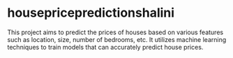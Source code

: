 # housepricepredictionshalini
This project aims to predict the prices of houses based on various features such as location, size, number of bedrooms, etc. It utilizes machine learning techniques to train models that can accurately predict house prices.
